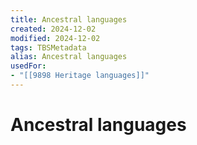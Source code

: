 ```yaml
---
title: Ancestral languages
created: 2024-12-02
modified: 2024-12-02
tags: TBSMetadata
alias: Ancestral languages
usedFor:
- "[[9898 Heritage languages]]"
---
```

# Ancestral languages
